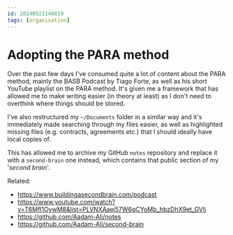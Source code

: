 ```yaml
---
id: 20240523140819
tags: [organisation]
---
```


# Adopting the PARA method

Over the past few days I've consumed quite a lot of content about the
PARA method, mainly the BASB Podcast by Tiago Forte, as well as his
short YouTube playlist on the PARA method. It's given me a framework
that has allowed me to make writing easier (in theory at least) as I
don't need to overthink where things should be stored.

I've also restructured my `~/Documents` folder in a similar way and it's
immediately made searching through my files easier, as well as
highlighted missing files (e.g. contracts, agreements etc.) that I
should ideally have local copies of.

This has allowed me to archive my GitHub `notes` repository and replace
it with a `second-brain` one instead, which contains that public section
of my '*second brain*'.

Related:
  * <https://www.buildingasecondbrain.com/podcast>
  * <https://www.youtube.com/watch?v=T6Mfl1OywM8&list=PLVNXAaej57W6qCYoMb_hbzDhX9et_GVlj>
  * <https://github.com/Aadam-Ali/notes>
  * <https://github.com/Aadam-Ali/second-brain>
